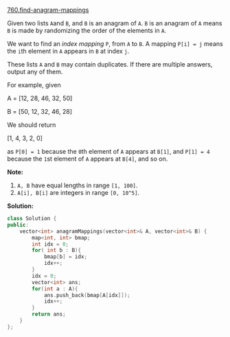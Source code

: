 [760.find-anagram-mappings](https://leetcode.com/problems/find-anagram-mappings/)  

Given two lists `A`and `B`, and `B` is an anagram of `A`. `B` is an anagram of `A` means `B` is made by randomizing the order of the elements in `A`.

We want to find an _index mapping_ `P`, from `A` to `B`. A mapping `P[i] = j` means the `i`th element in `A` appears in `B` at index `j`.

These lists `A` and `B` may contain duplicates. If there are multiple answers, output any of them.

For example, given

  
A = \[12, 28, 46, 32, 50\]
  
B = \[50, 12, 32, 46, 28\]
  

We should return

  
\[1, 4, 3, 2, 0\]
  

as `P[0] = 1` because the `0`th element of `A` appears at `B[1]`, and `P[1] = 4` because the `1`st element of `A` appears at `B[4]`, and so on.

**Note:**

1.  `A, B` have equal lengths in range `[1, 100]`.
2.  `A[i], B[i]` are integers in range `[0, 10^5]`.  



**Solution:**  

```cpp
class Solution {
public:
    vector<int> anagramMappings(vector<int>& A, vector<int>& B) {
        map<int, int> bmap;
        int idx = 0;
        for( int b : B){
            bmap[b] = idx;
            idx++;
        }
        idx = 0;
        vector<int> ans;
        for(int a : A){
            ans.push_back(bmap[A[idx]]);
            idx++;
        }
        return ans;
    }
};
```
      